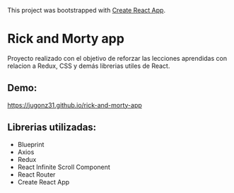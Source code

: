 This project was bootstrapped with [Create React App](https://github.com/facebook/create-react-app).

# Rick and Morty app

Proyecto realizado con el objetivo de reforzar las lecciones aprendidas con relacion a Redux, CSS y demás librerias utiles de React.

## Demo:

https://jugonz31.github.io/rick-and-morty-app

## Librerias utilizadas:
- Blueprint
- Axios
- Redux
- React Infinite Scroll Component
- React Router
- Create React App

